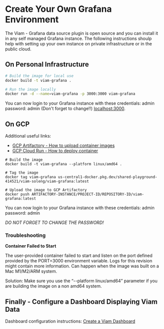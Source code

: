 # Create Your Own Grafana Environment

The Viam - Grafana data source plugin is open source and you can install it in any self managed Grafana instance.
The following instructions shoulp help with setting up your own instance on private infrastructure or in the public cloud.

## On Personal Infrastructure

```bash
# Build the image for local use
docker build -t viam-grafana .

# Run the image locally
docker run -d --name=viam-grafana -p 3000:3000 viam-grafana
```

You can now login to your Grafana instance with these credentials: admin password: admin (Don't forget to change!!) [localhost:3000](http://localhost:3000).

## On GCP

Additional useful links:

- [GCP Artifactory - How to upload container images](https://cloud.google.com/artifact-registry/docs/docker/store-docker-container-images)
- [GCP Cloud Run - How to deploy container](https://cloud.google.com/run/docs/deploying)

```
# Build the image
docker build -t viam-grafana --platform linux/amd64 .

# Tag the image
docker tag viam-grafana us-central1-docker.pkg.dev/shared-playground-414521/viam-soleng/viam-grafana:latest

# Upload the image to GCP Artifactory
docker push ARTIFACTORY-INSTANCE/PROJECT-ID/REPOSITORY-ID/viam-grafana:latest
```

You can now login to your Grafana instance with these credentials: admin password: admin

*DO NOT FORGET TO CHANGE THE PASSWORD!*

### Troubleshooting
**Container Failed to Start**

The user-provided container failed to start and listen on the port defined provided by the PORT=3000 environment variable. Logs for this revision might contain more information.
Can happen when the image was built on a Mac M1/M2/ARM system.

Solution: Make sure you use the “--platform linux/amd64” parameter if you are building the image on a non amd64 system.


## Finally - Configure a Dashboard Displaying Viam Data

Dashboard configuration instructions: [Create a Viam Dashboard](configure-dashboard.md)


